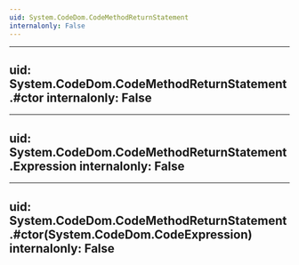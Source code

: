 ```yaml
---
uid: System.CodeDom.CodeMethodReturnStatement
internalonly: False
---
```


---
uid: System.CodeDom.CodeMethodReturnStatement.#ctor
internalonly: False
---

---
uid: System.CodeDom.CodeMethodReturnStatement.Expression
internalonly: False
---

---
uid: System.CodeDom.CodeMethodReturnStatement.#ctor(System.CodeDom.CodeExpression)
internalonly: False
---
